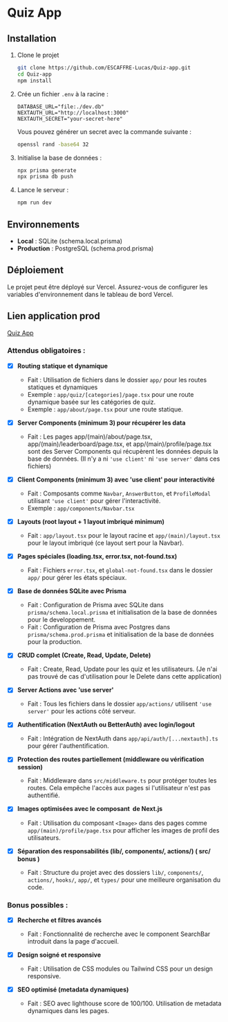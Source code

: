 # Quiz App

## Installation

1. Clone le projet
   ```bash
   git clone https://github.com/ESCAFFRE-Lucas/Quiz-app.git
   cd Quiz-app
   npm install
   ```

2. Crée un fichier `.env` à la racine :
   ```
   DATABASE_URL="file:./dev.db"
   NEXTAUTH_URL="http://localhost:3000"
   NEXTAUTH_SECRET="your-secret-here"
   ```
   
    Vous pouvez générer un secret avec la commande suivante :
    ```bash
    openssl rand -base64 32
    ```

3. Initialise la base de données :
   ```bash
   npx prisma generate
   npx prisma db push
   ```

4. Lance le serveur :
   ```bash
   npm run dev
   ```

## Environnements

- **Local** : SQLite (schema.local.prisma)
- **Production** : PostgreSQL (schema.prod.prisma)

## Déploiement
Le projet peut être déployé sur Vercel. Assurez-vous de configurer les variables d'environnement dans le tableau de bord Vercel.

## Lien application prod
[Quiz App](https://quiz.lucesf.com/)

### Attendus obligatoires :
- [x] **Routing statique et dynamique**
  - Fait : Utilisation de fichiers dans le dossier `app/` pour les routes statiques et dynamiques
  - Exemple : `app/quiz/[categories]/page.tsx` pour une route dynamique basée sur les catégories de quiz.
  - Exemple : `app/about/page.tsx` pour une route statique.

- [x] **Server Components (minimum 3) pour récupérer les data**
  - Fait : Les pages app/(main)/about/page.tsx, app/(main)/leaderboard/page.tsx, et app/(main)/profile/page.tsx sont des Server Components qui récupèrent les données depuis la base de données.
    (Il n'y a ni `'use client'` ni `'use server'` dans ces fichiers)

- [x] **Client Components (minimum 3) avec 'use client' pour interactivité**
  - Fait : Composants comme `Navbar`, `AnswerButton`, et `ProfileModal` utilisant `'use client'` pour gérer l'interactivité.
  - Exemple : `app/components/Navbar.tsx`

- [x] **Layouts (root layout + 1 layout imbriqué minimum)**
  - Fait : `app/layout.tsx` pour le layout racine et `app/(main)/layout.tsx` pour le layout imbriqué (ce layout sert pour la Navbar).

- [x] **Pages spéciales (loading.tsx, error.tsx, not-found.tsx)**
  - Fait : Fichiers `error.tsx`, et `global-not-found.tsx` dans le dossier `app/` pour gérer les états spéciaux.

- [x] **Base de données SQLite avec Prisma**
  - Fait : Configuration de Prisma avec SQLite dans `prisma/schema.local.prisma` et initialisation de la base de données pour le developpement.
  - Fait : Configuration de Prisma avec Postgres dans `prisma/schema.prod.prisma` et initialisation de la base de données pour la production.

- [x] **CRUD complet (Create, Read, Update, Delete)**
  - Fait : Create, Read, Update pour les quiz et les utilisateurs. (Je n'ai pas trouvé de cas d'utilisation pour le Delete dans cette application)

- [x] **Server Actions avec 'use server'**
  - Fait : Tous les fichiers dans le dossier `app/actions/` utilisent `'use server'` pour les actions côté serveur.

- [x] **Authentification (NextAuth ou BetterAuth) avec login/logout**
  - Fait : Intégration de NextAuth dans `app/api/auth/[...nextauth].ts` pour gérer l'authentification.

- [x] **Protection des routes partiellement (middleware ou vérification session)**
  - Fait : Middleware dans `src/middleware.ts` pour protéger toutes les routes. Cela empêche l'accès aux pages si l'utilisateur n'est pas authentifié.

- [x] **Images optimisées avec le composant <Image> de Next.js**
  - Fait : Utilisation du composant `<Image>` dans des pages comme `app/(main)/profile/page.tsx` pour afficher les images de profil des utilisateurs.

- [x] **Séparation des responsabilités (lib/, components/, actions/) ( src/ bonus )**
  - Fait : Structure du projet avec des dossiers `lib/`, `components/`, `actions/`, `hooks/`, `app/`, et `types/` pour une meilleure organisation du code.

### Bonus possibles :
- [x] **Recherche et filtres avancés**
  - Fait : Fonctionnalité de recherche avec le component SearchBar introduit dans la page d'accueil.

- [x] **Design soigné et responsive**
  - Fait : Utilisation de CSS modules ou Tailwind CSS pour un design responsive.

- [x] **SEO optimisé (metadata dynamiques)**
  - Fait : SEO avec lighthouse score de 100/100. Utilisation de metadata dynamiques dans les pages.